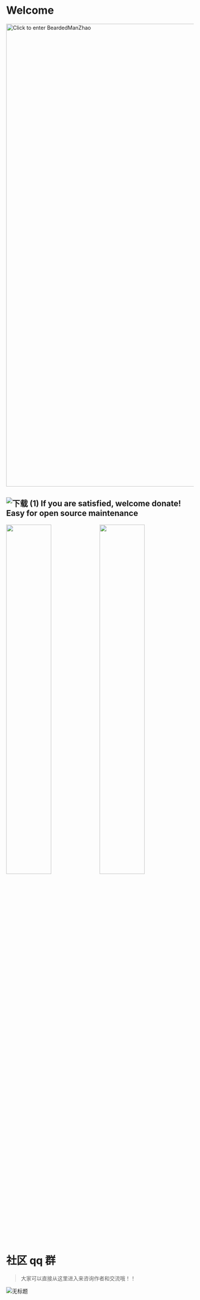 # Welcome

<!-- <img align="left" src="https://github-readme-stats.vercel.app/api?username=BeardedManZhao&include_all_commits=true&count_private-true&custom_title=BeardedManZhao'%20GitHub%20Stats&line_height=30&show_icons=true&hide_border=true&bg_color=192133&title_color=efb752&icon_color=efb752&text_color=70bed9" width="100%"/>
<br>
-->

<a href='http://www.lingyuzhao.top/'>
  <img src='https://github.com/BeardedManZhao/BeardedManZhao/assets/113756063/32980a00-f19b-4c8d-a80f-fd887ad0fe0b' title='BeardedManZhao's website center!' style='width:1240px' alt='Click to enter BeardedManZhao's website!'>
</a>

## ![下载 (1)](https://github.com/BeardedManZhao/BeardedManZhao/assets/113756063/04bb5549-e7dd-4d46-b9da-340b16b09488) If you are satisfied, welcome donate! Easy for open source maintenance

<img src='https://github.com/BeardedManZhao/BeardedManZhao/assets/113756063/ace9940e-7eef-4155-ad59-af088be3c15a' style='width:49%'/>
<img src='https://github.com/BeardedManZhao/BeardedManZhao/assets/113756063/c594bc1a-88e6-4409-985d-31686a3a30fd' style='width:49%'/>

<!--
<img src='https://github.com/BeardedManZhao/BeardedManZhao/assets/113756063/1c104a22-90bd-4e4b-970d-2ccc980e1294'/>
<img src='https://github.com/BeardedManZhao/BeardedManZhao/assets/113756063/1181e131-9bae-4c80-a81b-a16726c57c76'/>
-->

# 社区 qq 群

> 大家可以直接从这里进入来咨询作者和交流哦！！

![无标题](https://github.com/user-attachments/assets/1425fb3d-be25-4bbf-a3ec-060f04155207)
